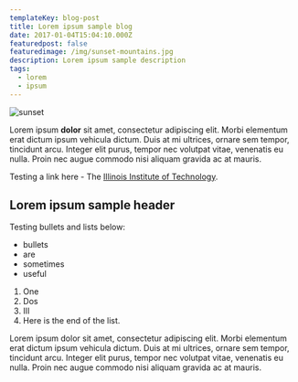 ```yaml
---
templateKey: blog-post
title: Lorem ipsum sample blog
date: 2017-01-04T15:04:10.000Z
featuredpost: false
featuredimage: /img/sunset-mountains.jpg
description: Lorem ipsum sample description
tags:
  - lorem
  - ipsum
---
```

![sunset](/img/sunset-mountains.jpg)

Lorem ipsum **dolor** sit amet, consectetur adipiscing elit.
Morbi elementum erat dictum ipsum vehicula dictum. Duis at mi ultrices, 
ornare sem tempor, tincidunt arcu. Integer elit purus, tempor nec volutpat 
vitae, venenatis eu nulla. Proin nec augue commodo nisi aliquam gravida ac at mauris.

Testing a link here - The [Illinois Institute of Technology](https://www.spacefarm.digital).

## Lorem ipsum sample header

Testing bullets and lists below:

* bullets
* are
* sometimes
* useful

1. One
2. Dos
3. III
4. Here is the end of the list.

Lorem ipsum dolor sit amet, consectetur adipiscing elit.
Morbi elementum erat dictum ipsum vehicula dictum. Duis at mi ultrices, 
ornare sem tempor, tincidunt arcu. Integer elit purus, tempor nec volutpat 
vitae, venenatis eu nulla. Proin nec augue commodo nisi aliquam gravida ac at mauris.
